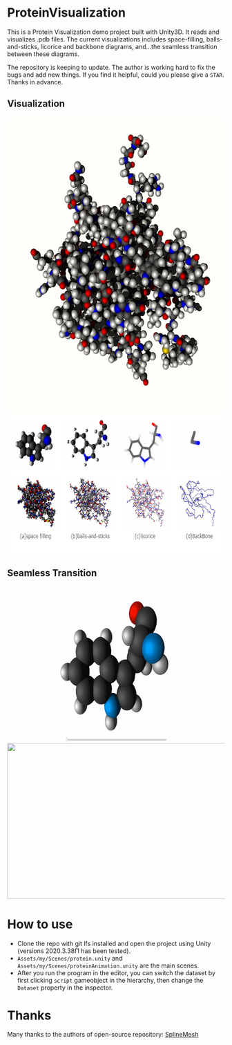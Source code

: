 # ProteinVisualization

This is a Protein Visualization demo project built with Unity3D. It reads and visualizes .pdb files. The current visualizations includes space-filling, balls-and-sticks, licorice and backbone diagrams, and...the seamless transition between these diagrams. 

The repository is keeping to update. The author is working hard to fix the bugs and add new things. If you find it helpful, could you please give a `STAR`. Thanks in advance.

## Visualization
<div align=center>
<img src="https://github.com/LixiangZhao98/ProteinVisualization/blob/master/Assets/my/pic/protein2.png" width="615" height="684"> <width="640" height="684"/>
</div>

<div align=center>
<img src="https://github.com/LixiangZhao98/ProteinVisualization/blob/master/Assets/my/pic/protein1.png" width="664" height="324"> <width="640" height="360"/>
</div>

## Seamless Transition
<div align=center>
<img src="https://github.com/LixiangZhao98/ProteinVisualization/blob/master/Assets/my/pic/transition1.gif" width="640" height="360"> <width="640" height="360"/>
</div>


<div align=center>
<img src="https://github.com/LixiangZhao98/ProteinVisualization/blob/master/Assets/my/pic/transition2.gif" width="640" height="360"> <width="640" height="360"/>
</div>

# How to use
* Clone the repo with git lfs installed and open the project using Unity (versions 2020.3.38f1 has been tested).
* `Assets/my/Scenes/protein.unity` and `Assets/my/Scenes/proteinAnimation.unity` are the main scenes.
* After you run the program in the editor, you can switch the dataset by first clicking `script` gameobject in the hierarchy, then change the `Dataset` property in the inspector.

# Thanks
Many thanks to the authors of open-source repository:
[SplineMesh](https://github.com/methusalah/SplineMesh "SplineMesh")